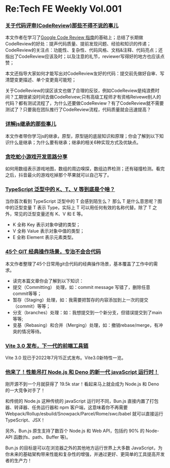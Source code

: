 #  Re:Tech FE Weekly Vol.001


### [关于代码评审(CodeReview)那些不得不说的事儿](https://juejin.cn/post/7100874690884796447)

本文作者在学习了[Google Code Review 指南](https://eng-practices-cn.xindoo.xyz/review/index)的基础上；总结了长期做CodeReview的好处：提声代码质量、提前发现问题、经验和知识的传递；CodeReview的关注点：功能性、复杂性、代码风格、文档&注释、代码亮点；还指出了CodeReview应该及时；以及注意的礼节，reviewer写得好的地方也应该点赞；

本文还指导大家如何才能写出对CodeReview友好的代码：提交前先做好自审、写清楚变更描述、单个变更竟可能短；

关于CodeReview的误区该文也做了合理的反驳，例如CodeReview是纯浪费时间？工期很紧没时间去做CodeReivew;只有高级工程师才有资格Reivewe别人的代码？都有测试流程了，为什么还要做CodeReview？有了CodeReview就不需要测试了？只要我在团队推行了CodeReview流程，代码质量就会迅速提高？


### [详解js继承的那些事儿](https://blog.csdn.net/qq_34574204/article/details/120716964)

本文作者带你学习js的继承，原型，原型链的底层知识和原理；你会了解到以下知识什么是继承；为什么要有继承；继承的相关6种实现方式及优缺点。


### [贪吃蛇小游戏开发思路分享](https://juejin.cn/post/7051411538577457183)

如何用数组表示游戏地图，数组的周边嗅探，数组边界检测；还有碰撞检测。看完之后，抖音最火的游戏吃掉那个苹果就可以自己写了。

### [TypeScript 泛型中的 K、T、V 等到底是个啥？](https://juejin.cn/post/7084410879223005215)

当你首次看到 TypeScript 泛型中的 T 会感到陌生么？
那么 T 是什么意思呢？图中的泛型变量 T 表示 Type，实际上 T 可以用任何有效的名称代替。除了 T 之外，常见的泛型变量还有 K、V 和 E 等。
- K 全称 Key 表示对象中键的类型；
- V 全称 Value 表示对象中值的类型；
- E 全称 Element 表示元素类型。

### [45个 GIT 经典操作场景，专治不会合代码](https://mp.weixin.qq.com/s/2p4m63JdsCjBpVku-WaZyA)

本文作者整理了45个日常用git合代码的经典操作场景，基本覆盖了工作中的需求。

- 读完本篇文章你会了解到以下知识：
- 提交（Committing） 处理，如：commit message 写错了，删除任意commit等等；
- 暂存（Staging）处理，如：我需要把暂存的内容添加到上一次的提交（commit）等等；
- 分支（branches）处理：如：我想提交到一个新分支，但错误提交到了main等等;
- 变基（Rebasing）和合并（Merging）处理，如：撤销rebase/merge，有冲突的情况等待。


### [Vite 3.0 发布，下一代的前端工具链](https://www.oschina.net/news/202953/vite-3-0-released)

Vite 3.0 现已于2022年7月15正式发布。Vite3.0新特性一览。

### [他来了！性能吊打 Node.js 和 Deno 的新一代 javaScript 运行时！](https://mp.weixin.qq.com/s?__biz=Mzg5NDEyMzA2NQ==&mid=2247488883&idx=1&sn=1ec39e6e52849ea2deb2dbbed26cc2df&chksm=c0253825f752b13303aa204bdfa93eb5979999cf5c61224726673f552ab5406ce9a506a6e7b5#rd)

刚开源不到一个月就获得了 19.5k star！看起来马上就会成为 Node.js 和 Deno 的一大竞争对手了！

和传统的 Node.js 这种传统的 javaScript 运行时不同，Bun.js 直接内置了打包器、转译器、任务运行器和 npm 客户端，这意味着你不再需要 Webpack/Rollup/esbuild/Snowpack/Parcel/Rome/swc/babel 就可以直接运行 TypeScript、JSX！

另外，Bun.js 原生支持了数百个 Node.js 和 Web API，包括约 90% 的 Node-API 函数(fs、path、Buffer 等)。

Bun.js 的目标是可以在浏览器之外的其他地方运行世界上大多数 JavaScript，为你未来的基础架构带来性能和复杂性的增强，并通过更好、更简单的工具提高开发者的生产力！
